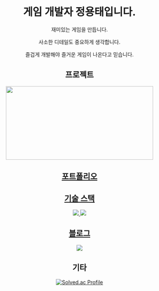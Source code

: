 <div align=center>

# 게임 개발자 정용태입니다.

재미있는 게임을 만듭니다.

사소한 디테일도 중요하게 생각합니다.

즐겁게 개발해야 즐거운 게임이 나온다고 믿습니다.

## 프로젝트

<a href="https://far-diagnostic-40e.notion.site/COUNTRY-HERO-eceec0f4ae5041a28fc7a79ad1f8d83f?pvs=4" target="_blank"><img src="https://github.com/YongTaeJ/YongTaeJ/assets/149345676/aec6a5ae-8bb6-46b7-8f39-e3e5eebce893.png" width="400" height="200"/>

## 포트폴리오

## 기술 스택

<img src="https://img.shields.io/badge/Unity-000000?style=plastic&logo=Unity&logoColor=FFFFFF"/>
<img src="https://img.shields.io/badge/C%23-512BD4?style=plastic&logo=Csharp&logoColor=FFFFFF"/>

## 블로그
<a href="https://blog.naver.com/g_o_robot" target="_blank"><img src="https://img.shields.io/badge/Blog-03C75A?style=plastic&logo=Naver&logoColor=FFFFFF"/></a>

## 기타

[![Solved.ac Profile](http://mazassumnida.wtf/api/generate_badge?boj=gomdollee)](https://solved.ac/gomdollee)<br/>

</div>
